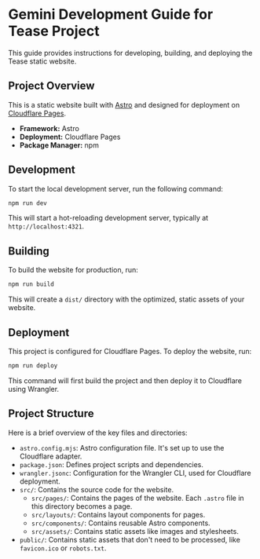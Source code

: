 # Gemini Development Guide for Tease Project

This guide provides instructions for developing, building, and deploying the Tease static website.

## Project Overview

This is a static website built with [Astro](https://astro.build/) and designed for deployment on [Cloudflare Pages](https://pages.cloudflare.com/).

- **Framework:** Astro
- **Deployment:** Cloudflare Pages
- **Package Manager:** npm

## Development

To start the local development server, run the following command:

```bash
npm run dev
```

This will start a hot-reloading development server, typically at `http://localhost:4321`.

## Building

To build the website for production, run:

```bash
npm run build
```

This will create a `dist/` directory with the optimized, static assets of your website.

## Deployment

This project is configured for Cloudflare Pages. To deploy the website, run:

```bash
npm run deploy
```

This command will first build the project and then deploy it to Cloudflare using Wrangler.

## Project Structure

Here is a brief overview of the key files and directories:

- `astro.config.mjs`: Astro configuration file. It's set up to use the Cloudflare adapter.
- `package.json`: Defines project scripts and dependencies.
- `wrangler.jsonc`: Configuration for the Wrangler CLI, used for Cloudflare deployment.
- `src/`: Contains the source code for the website.
  - `src/pages/`: Contains the pages of the website. Each `.astro` file in this directory becomes a page.
  - `src/layouts/`: Contains layout components for pages.
  - `src/components/`: Contains reusable Astro components.
  - `src/assets/`: Contains static assets like images and stylesheets.
- `public/`: Contains static assets that don't need to be processed, like `favicon.ico` or `robots.txt`.
